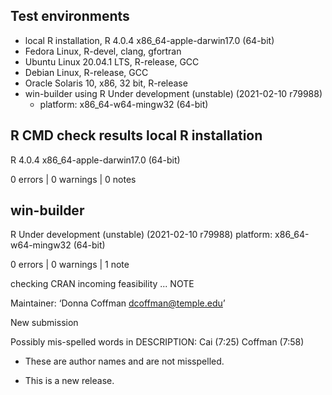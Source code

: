 ## Test environments
* local R installation, R 4.0.4 x86_64-apple-darwin17.0 (64-bit)
* Fedora Linux, R-devel, clang, gfortran
* Ubuntu Linux 20.04.1 LTS, R-release, GCC
* Debian Linux, R-release, GCC
* Oracle Solaris 10, x86, 32 bit, R-release
* win-builder using R Under development (unstable) (2021-02-10 r79988)
   * platform: x86_64-w64-mingw32 (64-bit)

## R CMD check results local R installation
R 4.0.4 x86_64-apple-darwin17.0 (64-bit)

0 errors | 0 warnings | 0 notes

## win-builder 
R Under development (unstable) (2021-02-10 r79988)
platform: x86_64-w64-mingw32 (64-bit)

0 errors | 0 warnings | 1 note

checking CRAN incoming feasibility ... NOTE

Maintainer: ‘Donna Coffman <dcoffman@temple.edu>’

New submission

Possibly mis-spelled words in DESCRIPTION:
  Cai (7:25)
  Coffman (7:58)
  
* These are author names and are not misspelled.

* This is a new release.
